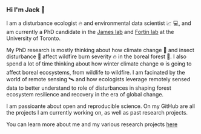 ### Hi I'm Jack 👋

I am a disturbance ecologist 🔥 and environmental data scientist 📈 💻, and am currently a PhD candidate in the [James lab](https://www.jameslab.ca/) and [Fortin lab](https://fortin.eeb.utoronto.ca/) at the University of Toronto.

My PhD research is mostly thinking about how climate change 🥵 and insect disturbance 🐛 affect wildfire burn severity 🔥 in the boreal forest 🌲. I also spend a lot of time thinking about how winter climate change ❄️ is going to affect boreal ecosystems, from wildlife to wildfire. I am facinated by the world of remote sensing 🛰️ and how ecologists leverage remotely sensed data to better understand to role of disturbances in shaping forest ecosystem resilience and recovery in the era of global change.

I am passioante about open and reproducible science. On my GitHub are all the projects I am currently working on, as well as past research projects. 

You can learn more about me and my various research projects [here](https://jackagoldman.github.io/)






